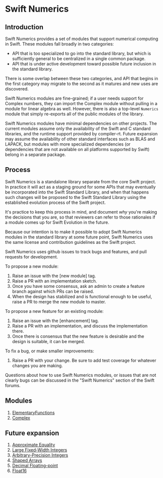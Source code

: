 # Swift Numerics
  
## Introduction
Swift Numerics provides a set of modules that support numerical computing in Swift.
These modules fall broadly in two categories:

- API that is too specialized to go into the standard library, but which is sufficiently
general to be centralized in a single common package.
- API that is under active development toward possible future inclusion in the 
standard library.

There is some overlap between these two categories, and API that begins in the first
category may migrate to the second as it matures and new uses are discovered.

Swift Numerics modules are fine-grained; if a user needs support for Complex numbers,
they can import the Complex module without pulling in a module for linear algebra as
well. However, there is also a top-level `Numerics` module that simply re-exports all of
the public modules of the library.

Swift Numerics modules have minimal dependencies on other projects. The current
modules assume only the availability of the Swift and C standard libraries, and the
runtime support provided by compiler-rt. Future expansion may assume the availability
of other standard interfaces such as BLAS and LAPACK, but modules with more
specialized dependencies (or dependencies that are not available on all platforms
supported by Swift) belong in a separate package.

## Process
Swift Numerics is a standalone library separate from the core Swift project. In practice
it will act as a staging ground for some APIs that may eventually be incorporated into
the Swift Standard Library, and when that happens such changes will be proposed
to the Swift Standard Library using the established evolution process of the Swift
project.

It's practice to keep this process in mind, and document *why* you're making the
decisions that you are, so that reviewers can refer to those rationales if a module
comes up for Swift Evolution in the future.

Because our intention is to make it possible to adopt Swift Numerics modules in the
standard library at some future point, Swift Numerics uses the same license and 
contribution guidelines as the Swift project.

Swift Numerics uses github issues to track bugs and features, and pull requests for
development.

To propose a new module:
1. Raise an issue with the [new module] tag.
2. Raise a PR with an implementation sketch.
3. Once you have some consensus, ask an admin to create a feature branch against
which PRs can be raised.
4. When the design has stabilized and is functional enough to be useful, raise a PR
to merge the new module to master.

To propose a new feature for an existing module:
1. Raise an issue with the [enhancement] tag.
2. Raise a PR with an implementation, and discuss the implementation there.
3. Once there is consensus that the new feature is desirable and the design is suitable,
it can be merged.

To fix a bug, or make smaller improvements:
1. Raise a PR with your change. Be sure to add test coverage for whatever changes
you are making.

Questions about how to use Swift Numerics modules, or issues that are not clearly
bugs can be discussed in the "Swift Numerics" section of the Swift forums.

## Modules
1. [ElementaryFunctions](Sources/ElementaryFunctions/README.md)
2. [Complex](Sources/Complex/README.md)

## Future expansion
1. [Approximate Equality](https://github.com/apple/swift-numerics/issues/3)
2. [Large Fixed-Width Integers](https://github.com/apple/swift-numerics/issues/4)
3. [Arbitrary-Precision Integers](https://github.com/apple/swift-numerics/issues/5)
4. [Shaped Arrays](https://github.com/apple/swift-numerics/issues/6)
5. [Decimal Floating-point](https://github.com/apple/swift-numerics/issues/7)
6. [Float16](https://github.com/apple/swift-numerics/issues/8)
